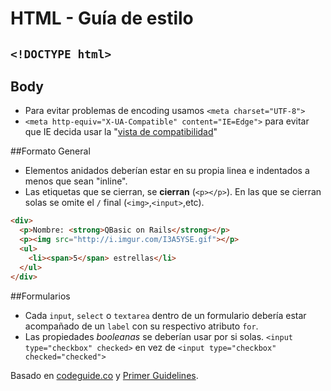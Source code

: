 HTML - Guía de estilo
=====================

## `<!DOCTYPE html>`

## Body
* Para evitar problemas de encoding usamos `<meta charset="UTF-8">`
* `<meta http-equiv="X-UA-Compatible" content="IE=Edge">` para evitar que IE decida usar la "[vista de compatibilidad](http://stackoverflow.com/questions/6771258/whats-the-difference-if-meta-http-equiv-x-ua-compatible-content-ie-edge-e)"

##Formato General
* Elementos anidados deberían estar en su propia linea e indentados a menos que sean "inline".
* Las etiquetas que se cierran, se **cierran** (`<p></p>`). En las que se cierran solas se omite el `/` final (`<img>`,`<input>`,etc).

````html
<div>
  <p>Nombre: <strong>QBasic on Rails</strong></p>
  <p><img src="http://i.imgur.com/I3A5YSE.gif"></p>
  <ul>
    <li><span>5</span> estrellas</li>
  </ul>
</div>
````

##Formularios
* Cada `input`, `select` o `textarea` dentro de un formulario debería estar acompañado de un `label` con su respectivo atributo `for`.
* Las propiedades _booleanas_ se deberían usar por si solas. `<input type="checkbox" checked>` en vez de `<input type="checkbox" checked="checked">`



Basado en [codeguide.co](codeguide.co) y [Primer Guidelines](http://primercss.io/guidelines).
